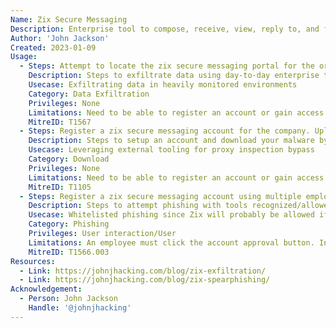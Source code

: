 ```yaml
---
Name: Zix Secure Messaging
Description: Enterprise tool to compose, receive, view, reply to, and forward encrypted messages over the internet.
Author: 'John Jackson'
Created: 2023-01-09
Usage:
  - Steps: Attempt to locate the zix secure messaging portal for the organization and check to see if you have the ability to register an account. Register an account with a custom email that looks like it could actually belong to an employee. Zip any files you want to exfiltrate from the workstation. Compose a new message, and address it to an employee that doesnt actually exist in the system. You can now retrieve the files on a different device by logging in and viewing the sent mail tab.
    Description: Steps to exfiltrate data using day-to-day enterprise tooling
    Usecase: Exfiltrating data in heavily monitored environments
    Category: Data Exfiltration
    Privileges: None
    Limitations: Need to be able to register an account or gain access to one. Can only exfiltrate a specified amount of data per message.
    MitreID: T1567
  - Steps: Register a zix secure messaging account for the company. Upload a zip-encrypted archive with your payload in it. Compose a new message and send it to an employee that doesnt exist. Login from the victim host machine, download, unzip, and execute the payload.
    Description: Steps to setup an account and download your malware by a whitelisted solution.
    Usecase: Leveraging external tooling for proxy inspection bypass
    Category: Download
    Privileges: None
    Limitations: Need to be able to register an account or gain access to one. Can only upload a specified archive size per message.
    MitreID: T1105
  - Steps: Register a zix secure messaging account using multiple employee email addresses. Save all of the emails and passwords registered. If an employee clicks the approve button, youll now have their newly registered account to use for whitelisted phishing.
    Description: Steps to attempt phishing with tools recognized/allowed by the company
    Usecase: Whitelisted phishing since Zix will probably be allowed if the company uses it
    Category: Phishing
    Privileges: User interaction/User
    Limitations: An employee must click the account approval button. In addition, organizations can require an account creation code instead of an approval button.
    MitreID: T1566.003
Resources:
  - Link: https://johnjhacking.com/blog/zix-exfiltration/
  - Link: https://johnjhacking.com/blog/zix-spearphishing/
Acknowledgement:
  - Person: John Jackson
    Handle: '@johnjhacking'
---
```

